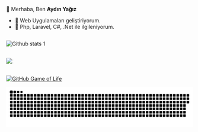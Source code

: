 
👋 Merhaba, Ben **Aydın Yağız**
- 👀 Web Uygulamaları geliştiriyorum.
- 🌱 Php, Laravel, C#, .Net ile ilgileniyorum.



<!--
**aydinyagizz/aydinyagizz** is a ✨ _special_ ✨ repository because its `README.md` (this file) appears on your GitHub profile.

Here are some ideas to get you started:

- 🔭 I’m currently working on ...
- 🌱 I’m currently learning ...
- 👯 I’m looking to collaborate on ...
- 🤔 I’m looking for help with ...
- 💬 Ask me about ...
- 📫 How to reach me: ...
- 😄 Pronouns: ...
- ⚡ Fun fact: ...
-->


##


![Github stats 1](https://github-readme-stats.vercel.app/api?username=aydinyagizz&show_icons=true&theme=gradient) 

##

  <div>   
<a href="https://www.linkedin.com/in/aydin-yagiz/" target="_blank"><img src="https://img.shields.io/badge/-LinkedIn-%230077B5?style=for-the-badge&logo=linkedin&lo-goColor=white" target="_blank"></a>   
</div>

##

[![GitHub Game of Life](https://github4life.herokuapp.com/aydinyagizz.gif?z=6)](https://github4life.herokuapp.com/aydinyagizz)



 ![Snake animation](https://github.com/AlpetGexh/AlpetGexh/blob/output/github-contribution-grid-snake.svg)

  
  
 

